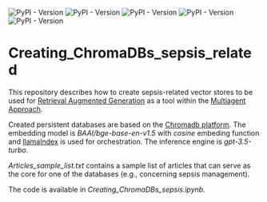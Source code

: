 ![PyPI - Version](https://img.shields.io/badge/Pyhton-v3.11.10-blue)
![PyPI - Version](https://img.shields.io/badge/chromadb-v0.5.23-brown)
![PyPI - Version](https://img.shields.io/badge/llama%20index-v0.12.5-blue)
![PyPI - Version](https://img.shields.io/badge/OpenAI-v1.57.1-%23000055)
![PyPI - Version](https://img.shields.io/badge/OpenAI_model-gpt_3.5_turbo-%23000055)

# Creating_ChromaDBs_sepsis_related
This repository describes how to create sepsis-related vector stores to be used for [Retrieval Augmented Generation](https://arxiv.org/pdf/2312.10997) 
as a tool within the [Multiagent Approach](https://arxiv.org/pdf/2311.10537). 

Created persistent databases are based on the [Chromadb platform](https://www.trychroma.com/). The embedding model is *BAAI/bge-base-en-v1.5* 
with *cosine* embeding function and [llamaIndex](https://docs.llamaindex.ai/en/stable/) is used for orchestration. The inference engine is *gpt-3.5-turbo*.

*Articles_sample_list.txt* contains a sample list of articles that can serve as the core for one of the databases (e.g., concerning sepsis management).

The code is available in *Creating_ChromaDBs_sepsis.ipynb*.
